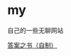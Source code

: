 # my
自己的一些无聊网站

[答案之书（自制）](https://hsdyz123.github.io/my/%E7%AD%94%E6%A1%88%E4%B9%8B%E4%B9%A6.html)

